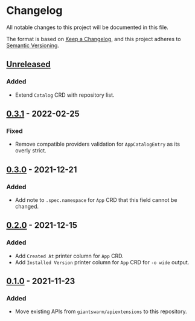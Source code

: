 # Changelog

All notable changes to this project will be documented in this file.

The format is based on [Keep a Changelog](https://keepachangelog.com/en/1.0.0/),
and this project adheres to [Semantic Versioning](https://semver.org/spec/v2.0.0.html).



## [Unreleased]

### Added

- Extend `Catalog` CRD with repository list.

## [0.3.1] - 2022-02-25

### Fixed

- Remove compatible providers validation for `AppCatalogEntry` as its overly strict.

## [0.3.0] - 2021-12-21

### Added

- Add note to `.spec.namespace` for `App` CRD that this field cannot be changed.

## [0.2.0] - 2021-12-15

### Added

- Add `Created At` printer column for `App` CRD.
- Add `Installed Version` printer column for `App` CRD for `-o wide` output.

## [0.1.0] - 2021-11-23

### Added

- Move existing APIs from `giantswarm/apiextensions` to this repository.


[Unreleased]: https://github.com/giantswarm/apiextensions-application/compare/v0.3.1...HEAD
[0.3.1]: https://github.com/giantswarm/apiextensions-application/compare/v0.3.0...v0.3.1
[0.3.0]: https://github.com/giantswarm/apiextensions-application/compare/v0.2.0...v0.3.0
[0.2.0]: https://github.com/giantswarm/apiextensions-application/compare/v0.1.0...v0.2.0
[0.1.0]: https://github.com/giantswarm/apiextensions-application/releases/tag/v0.1.0

